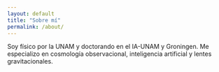 ```yaml
---
layout: default
title: "Sobre mí"
permalink: /about/
---
```

Soy físico por la UNAM y doctorando en el IA-UNAM y Groningen. Me especializo en cosmología observacional, inteligencia artificial y lentes gravitacionales.
